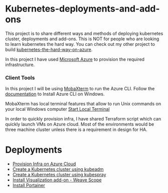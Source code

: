 # Kubernetes-deployments-and-add-ons

This project is to share different ways and methods of deploying kubernetes cluster, deployments and add-ons. This is NOT for people who are looking to learn kubernetes the hard way. You can check out my other project to build [kubernetes-the-hard-way-on-azure](https://github.com/vyasanand/kubernetes-the-hard-way-on-azure).

In this project I have used [Microsoft Azure](https://azure.microsoft.com) to provision the required infrastructure.

### Client Tools

In this project I will be using [MobaXterm](https://mobaxterm.mobatek.net/) to run the Azure CLI. Follow the [documentation](https://docs.microsoft.com/en-us/cli/azure/install-azure-cli-windows?view=azure-cli-latest&tabs=azure-cli) to Install Azure CLI on Windows.

MobaXterm has local terminal features that allow to run Unix commands on your local Windows computer [Start Local Terminal](https://mobaxterm.mobatek.net/documentation.html#2_2)

In order to quickly provision infra, I have shared Terraform script which can quickly launch VMs on Azure cloud. Most of the environments would be three machine cluster unless there is a requirement in design for HA.

# Deployments

* [Provision Infra on Azure Cloud](docs/01-ProvisionInfra.md)
* [Create a Kubernetes cluster using kubeadm](docs/02-Kubeadm.md)
* [Create a Kubernetes cluster using kubespray](docs/03-Kubespray.md)
* [Install Visualization add-on - Weave Scope](docs/07-Install-Weave-Scope.md)
* [Install Portainer](docs/08-Portainer.md)
